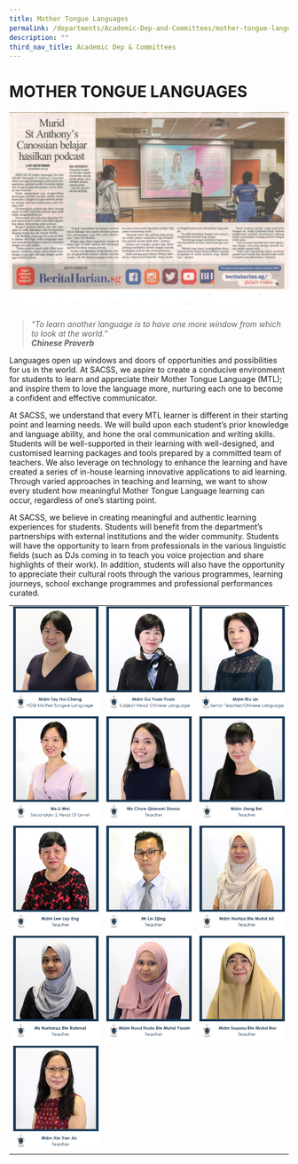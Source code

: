 ```yaml
---
title: Mother Tongue Languages
permalink: /departments/Academic-Dep-and-Committees/mother-tongue-languages/
description: ""
third_nav_title: Academic Dep & Committees
---
```

# MOTHER TONGUE LANGUAGES

![](/images/Departments/Academic%20Dep%20&%20Comittee/Mother%20Tongue/Artikel-akhbar-SACSS-1024x724.jpg)

> _“To learn another language is to have one more window from which to look at the world.”_   
**_Chinese Proverb_**

Languages open up windows and doors of opportunities and possibilities for us in the world. At SACSS, we aspire to create a conducive environment for students to learn and appreciate their Mother Tongue Language (MTL); and inspire them to love the language more, nurturing each one to become a confident and effective communicator.

At SACSS, we understand that every MTL learner is different in their starting point and learning needs. We will build upon each student’s prior knowledge and language ability, and hone the oral communication and writing skills. Students will be well-supported in their learning with well-designed, and customised learning packages and tools prepared by a committed team of teachers. We also leverage on technology to enhance the learning and have created a series of in-house learning innovative applications to aid learning. Through varied approaches in teaching and learning, we want to show every student how meaningful Mother Tongue Language learning can occur, regardless of one’s starting point.

At SACSS, we believe in creating meaningful and authentic learning experiences for students. Students will benefit from the department’s partnerships with external institutions and the wider community. Students will have the opportunity to learn from professionals in the various linguistic fields (such as DJs coming in to teach you voice projection and share highlights of their work). In addition, students will also have the opportunity to appreciate their cultural roots through the various programmes, learning journeys, school exchange programmes and professional performances curated.

|   |   |   |
|---|---|---|
| ![](/images/Departments/Academic%20Dep%20&%20Comittee/Mother%20Tongue/1_MDM-TAY-HUI-CHENG.jpg)  | ![](/images/Departments/Academic%20Dep%20&%20Comittee/Mother%20Tongue/2_MDM-GU-YUAN-YUAN.jpg)  |![](/images/Departments/Academic%20Dep%20&%20Comittee/Mother%20Tongue/13_MDM-WU-LIN.jpg)   |
|![](/images/Departments/Academic%20Dep%20&%20Comittee/Mother%20Tongue/4_MS-LI-WEI.jpg)   | ![](/images/Departments/Academic%20Dep%20&%20Comittee/Mother%20Tongue/3_MS-CHOW-QIANWEI-SHONA.jpg)  |![](/images/Departments/Academic%20Dep%20&%20Comittee/Mother%20Tongue/4_MDM-JIANG-BEI.jpg)   |
|  ![](/images/Departments/Academic%20Dep%20&%20Comittee/Mother%20Tongue/5_MDM-LEE-LAY-ENG.jpg) | ![](/images/Departments/Academic%20Dep%20&%20Comittee/Mother%20Tongue/7_MR-LIN-ZIJING.jpg)  |  ![](/images/Departments/Academic%20Dep%20&%20Comittee/Mother%20Tongue/8_MDM-NORLIZA-BTE-MOHD-ALI.jpg) |
|  ![](/images/Departments/Academic%20Dep%20&%20Comittee/Mother%20Tongue/9_MS-NURFAEZA-BTE-RAHMAT.jpg) | ![](/images/Departments/Academic%20Dep%20&%20Comittee/Mother%20Tongue/10_MDM-NURUL-HUDA-BTE-MUHD-YASSIN.jpg)  |  ![](/images/Departments/Academic%20Dep%20&%20Comittee/Mother%20Tongue/11_MDM-SUZANA-BTE-MOHD-NOR.jpg) |
|  ![](/images/Departments/Academic%20Dep%20&%20Comittee/Mother%20Tongue/12_MDM-XIE-YAN-JIN.jpg) |   |   |